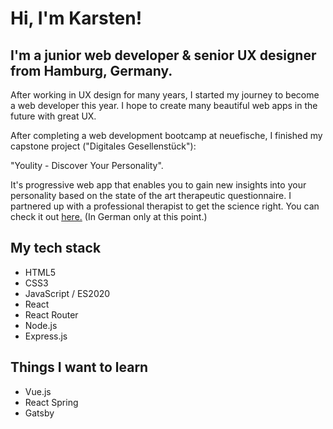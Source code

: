 # Hi, I'm Karsten!

## I'm a junior web developer & senior UX designer from Hamburg, Germany.

After working in UX design for many years, I started my journey to become a web developer this year. I hope to create many beautiful web apps in the future with great UX.

After completing a web development bootcamp at neuefische, I finished my capstone project ("Digitales Gesellenstück"):

 "Youlity - Discover Your Personality".
 
  It's progressive web app that enables you to gain new insights into your personality based on the  state of the art therapeutic questionnaire. I partnered up with a professional therapist to get the science right. 
You can check it out [here.](https://github.com/karstenlenz/capstone-project)  (In German only at this point.)


## My tech stack

- HTML5
- CSS3
- JavaScript / ES2020
- React
- React Router
- Node.js
- Express.js

## Things I want to learn
- Vue.js
- React Spring
- Gatsby

